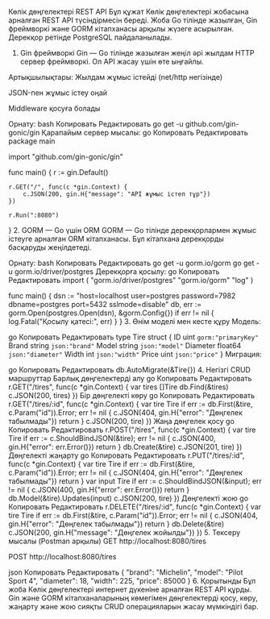 Көлік дөңгелектері REST API
Бұл құжат Көлік дөңгелектері жобасына арналған REST API түсіндірмесін береді. Жоба Go тілінде жазылған, Gin фреймворкі және GORM кітапханасы арқылы жүзеге асырылған. Дерекқор ретінде PostgreSQL пайдаланылады.

1. Gin фреймворкі
   Gin — Go тілінде жазылған жеңіл әрі жылдам HTTP сервер фреймворкі. Ол API жасау үшін өте ыңғайлы.

Артықшылықтары:
Жылдам жұмыс істейді (net/http негізінде)

JSON-пен жұмыс істеу оңай

Middleware қосуға болады

Орнату:
bash
Копировать
Редактировать
go get -u github.com/gin-gonic/gin
Қарапайым сервер мысалы:
go
Копировать
Редактировать
package main

import "github.com/gin-gonic/gin"

func main() {
r := gin.Default()

    r.GET("/", func(c *gin.Context) {
        c.JSON(200, gin.H{"message": "API жұмыс істеп тұр"})
    })

    r.Run(":8080")
}
2. GORM — Go үшін ORM
   GORM — Go тілінде дерекқорлармен жұмыс істеуге арналған ORM кітапханасы. Бұл кітапхана дерекқорды басқаруды жеңілдетеді.

Орнату:
bash
Копировать
Редактировать
go get -u gorm.io/gorm
go get -u gorm.io/driver/postgres
Дерекқорға қосылу:
go
Копировать
Редактировать
import (
"gorm.io/driver/postgres"
"gorm.io/gorm"
"log"
)

func main() {
dsn := "host=localhost user=postgres password=7982 dbname=postgres port=5432 sslmode=disable"
db, err := gorm.Open(postgres.Open(dsn), &gorm.Config{})
if err != nil {
log.Fatal("Қосылу қатесі:", err)
}
}
3. Өнім моделі мен кесте құру
   Модель:

go
Копировать
Редактировать
type Tire struct {
ID          uint   `gorm:"primaryKey"`
Brand       string `json:"brand"`
Model       string `json:"model"`
Diameter    float64 `json:"diameter"`
Width       int    `json:"width"`
Price       uint   `json:"price"`
}
Миграция:

go
Копировать
Редактировать
db.AutoMigrate(&Tire{})
4. Негізгі CRUD маршруттар
   Барлық дөңгелектерді алу
   go
   Копировать
   Редактировать
   r.GET("/tires", func(c *gin.Context) {
   var tires []Tire
   db.Find(&tires)
   c.JSON(200, tires)
   })
   Бір дөңгелекті көру
   go
   Копировать
   Редактировать
   r.GET("/tires/:id", func(c *gin.Context) {
   var tire Tire
   if err := db.First(&tire, c.Param("id")).Error; err != nil {
   c.JSON(404, gin.H{"error": "Дөңгелек табылмады"})
   return
   }
   c.JSON(200, tire)
   })
   Жаңа дөңгелек қосу
   go
   Копировать
   Редактировать
   r.POST("/tires", func(c *gin.Context) {
   var tire Tire
   if err := c.ShouldBindJSON(&tire); err != nil {
   c.JSON(400, gin.H{"error": err.Error()})
   return
   }
   db.Create(&tire)
   c.JSON(201, tire)
   })
   Дөңгелекті жаңарту
   go
   Копировать
   Редактировать
   r.PUT("/tires/:id", func(c *gin.Context) {
   var tire Tire
   if err := db.First(&tire, c.Param("id")).Error; err != nil {
   c.JSON(404, gin.H{"error": "Дөңгелек табылмады"})
   return
   }
   var input Tire
   if err := c.ShouldBindJSON(&input); err != nil {
   c.JSON(400, gin.H{"error": err.Error()})
   return
   }
   db.Model(&tire).Updates(input)
   c.JSON(200, tire)
   })
   Дөңгелекті жою
   go
   Копировать
   Редактировать
   r.DELETE("/tires/:id", func(c *gin.Context) {
   var tire Tire
   if err := db.First(&tire, c.Param("id")).Error; err != nil {
   c.JSON(404, gin.H{"error": "Дөңгелек табылмады"})
   return
   }
   db.Delete(&tire)
   c.JSON(200, gin.H{"message": "Дөңгелек жойылды"})
   })
5. Тексеру мысалы (Postman арқылы)
   GET http://localhost:8080/tires

POST http://localhost:8080/tires

json
Копировать
Редактировать
{
"brand": "Michelin",
"model": "Pilot Sport 4",
"diameter": 18,
"width": 225,
"price": 85000
}
6. Қорытынды
   Бұл жоба Көлік дөңгелектері интернет дүкеніне арналған REST API құрды. Gin және GORM кітапханаларының көмегімен дөңгелектерді қосу, көру, жаңарту және жою сияқты CRUD операцияларын жасау мүмкіндігі бар.